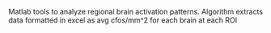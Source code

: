 Matlab tools to analyze regional brain activation patterns. Algorithm extracts data formatted in excel as avg cfos/mm^2 for each brain at each ROI 
